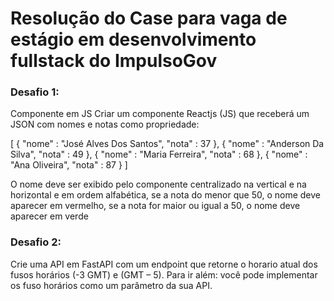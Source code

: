 # Resolução do Case para vaga de estágio em desenvolvimento fullstack do ImpulsoGov

<h3>Desafio 1:</h3>
Componente em JS Criar um componente Reactjs (JS) que receberá um JSON com nomes e notas como propriedade:

[ { "nome" : "José Alves Dos Santos", "nota" : 37 }, { "nome" : "Anderson Da Silva", "nota" : 49 }, { "nome" : "Maria Ferreira", "nota" : 68 }, { "nome" : "Ana Oliveira", "nota" : 87 } ]

O nome deve ser exibido pelo componente centralizado na vertical e na horizontal e em ordem alfabética, se a nota do menor que 50, o nome deve aparecer em vermelho, se a nota for maior ou igual a 50, o nome deve aparecer em verde

<h3>Desafio 2:</h3>

Crie uma API em FastAPI com um endpoint que retorne o horario atual dos fusos horários (-3 GMT) e (GMT – 5). 
Para ir além: você pode implementar os fuso horários como um parâmetro da sua API.
